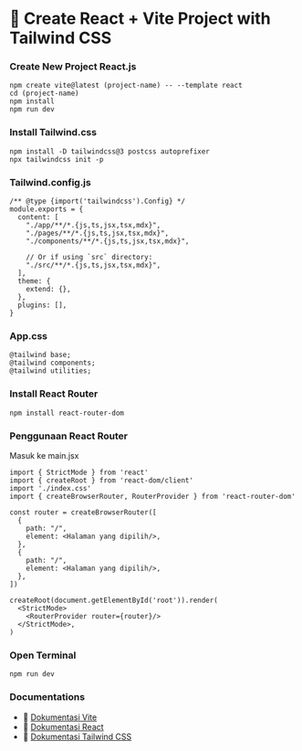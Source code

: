 # 🌟 Create React + Vite Project with Tailwind CSS

### Create New Project React.js
```
npm create vite@latest (project-name) -- --template react
cd (project-name)
npm install
npm run dev
```

### Install Tailwind.css
```
npm install -D tailwindcss@3 postcss autoprefixer
npx tailwindcss init -p
```

### Tailwind.config.js
```
/** @type {import('tailwindcss').Config} */
module.exports = {
  content: [
    "./app/**/*.{js,ts,jsx,tsx,mdx}",
    "./pages/**/*.{js,ts,jsx,tsx,mdx}",
    "./components/**/*.{js,ts,jsx,tsx,mdx}",
 
    // Or if using `src` directory:
    "./src/**/*.{js,ts,jsx,tsx,mdx}",
  ],
  theme: {
    extend: {},
  },
  plugins: [],
}
```

### App.css
```
@tailwind base;
@tailwind components;
@tailwind utilities;
```

### Install React Router
```
npm install react-router-dom
```

### Penggunaan React Router
Masuk ke main.jsx
```
import { StrictMode } from 'react'
import { createRoot } from 'react-dom/client'
import './index.css'
import { createBrowserRouter, RouterProvider } from 'react-router-dom'

const router = createBrowserRouter([
  {
    path: "/",
    element: <Halaman yang dipilih/>,
  },
  {
    path: "/",
    element: <Halaman yang dipilih/>,
  },
])

createRoot(document.getElementById('root')).render(
  <StrictMode>
    <RouterProvider router={router}/>
  </StrictMode>,
)
```

### Open Terminal
```
npm run dev
```

### Documentations
- 📖 [Dokumentasi Vite](https://vitejs.dev/guide/)
- 📖 [Dokumentasi React](https://reactjs.org/)
- 📖 [Dokumentasi Tailwind CSS](https://tailwindcss.com/docs)
